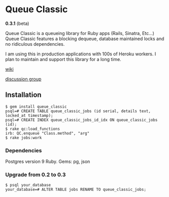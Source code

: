 # Queue Classic
__0.3.1__ (beta)

Queue Classic is a queueing library for Ruby apps (Rails, Sinatra, Etc...) Queue Classic features a blocking dequeue, database maintained locks and no ridiculous dependencies.

I am using this in production applications with 100s of Heroku workers. I plan to maintain and support this library for a long time.


[wiki](https://github.com/ryandotsmith/queue_classic/wiki "wiki")

[discussion group](http://groups.google.com/group/queue_classic "discussion group")


## Installation

    $ gem install queue_classic
    psql=# CREATE TABLE queue_classic_jobs (id serial, details text, locked_at timestamp);
    psql=# CREATE INDEX queue_classic_jobs_id_idx ON queue_classic_jobs (id);
    $ rake qc:load_functions
    irb: QC.enqueue "Class.method", "arg"
    $ rake jobs:work

### Dependencies

  Postgres version 9
  Ruby. Gems: pg, json

### Upgrade from 0.2 to 0.3

    $ psql your_database
    your_database=# ALTER TABLE jobs RENAME TO queue_classic_jobs;
